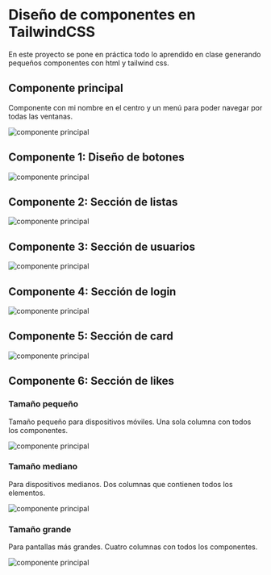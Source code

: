 # Diseño de componentes en TailwindCSS
En este proyecto se pone en práctica todo lo aprendido en clase generando pequeños componentes con html y tailwind css.

## Componente principal
Componente con mi nombre en el centro y un menú para poder navegar por todas las ventanas.

![componente principal](./public/home.png)

## Componente 1: Diseño de botones
![componente principal](./public/buttons.png)

## Componente 2: Sección de listas
![componente principal](./public/list.png)

## Componente 3: Sección de usuarios
![componente principal](./public/users.png)

## Componente 4: Sección de login
![componente principal](./public/login.png)

## Componente 5: Sección de card
![componente principal](./public/card.png)

## Componente 6: Sección de likes
### Tamaño pequeño
Tamaño pequeño para dispositivos móviles. Una sola columna con todos los componentes.

![componente principal](./public/likes3.png)
### Tamaño mediano
Para dispositivos medianos. Dos columnas que contienen todos los elementos.

![componente principal](./public/likes2.png)
### Tamaño grande
Para pantallas más grandes. Cuatro columnas con todos los componentes.

![componente principal](./public/likes1.png)